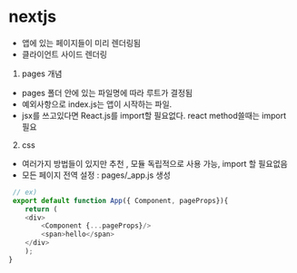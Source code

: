 # nextjs
 - 앱에 있는 페이지들이 미리 렌더링됨 
 - 클라이언트 사이드 렌더링

1. pages 개념
  - pages 폴더 안에 있는 파일명에 따라 루트가 결정됨 
  - 예외사항으로 index.js는 앱이 시작하는 파일. 
  - jsx를 쓰고있다면 React.js를 import할 필요없다. react method쓸때는 import 필요

2. css 
  - 여러가지 방법들이 있지만 <style jsx>{`css구문`}</style> 추천 , 모듈 독립적으로 사용 가능, import 할 필요없음 
  - 모든 페이지 전역 설정 : pages/_app.js 생성 

```js
 // ex) 
 export default function App({ Component, pageProps}){
    return (
    <div>
        <Component {...pageProps}/>
        <span>hello</span>
    </div>
    );
}
```
